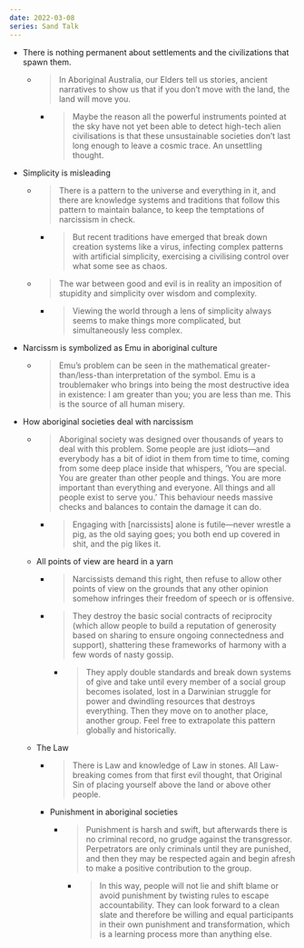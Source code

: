 ```yaml
---
date: 2022-03-08
series: Sand Talk
---
```


- There is nothing permanent about settlements and the civilizations that spawn them.
	- > In Aboriginal Australia, our Elders tell us stories, ancient narratives to show us that if you don’t move with the land, the land will move you.
		- > Maybe the reason all the powerful instruments pointed at the sky have not yet been able to detect high-tech alien civilisations is that these unsustainable societies don’t last long enough to leave a cosmic trace. An unsettling thought.
- Simplicity is misleading
    - > There is a pattern to the universe and everything in it, and there are knowledge systems and traditions that follow this pattern to maintain balance, to keep the temptations of narcissism in check.
        - > But recent traditions have emerged that break down creation systems like a virus, infecting complex patterns with artificial simplicity, exercising a civilising control over what some see as chaos.
    - > The war between good and evil is in reality an imposition of stupidity and simplicity over wisdom and complexity.
        - > Viewing the world through a lens of simplicity always seems to make things more complicated, but simultaneously less complex.
- Narcissm is symbolized as Emu in aboriginal culture
	- > Emu’s problem can be seen in the mathematical greater-than/less-than interpretation of the symbol. Emu is a troublemaker who brings into being the most destructive idea in existence: I am greater than you; you are less than me. This is the source of all human misery.
- How aboriginal societies deal with narcissism
	- > Aboriginal society was designed over thousands of years to deal with this problem. Some people are just idiots—and everybody has a bit of idiot in them from time to time, coming from some deep place inside that whispers, ‘You are special. You are greater than other people and things. You are more important than everything and everyone. All things and all people exist to serve you.’ This behaviour needs massive checks and balances to contain the damage it can do.
		- > Engaging with [narcissists] alone is futile—never wrestle a pig, as the old saying goes; you both end up covered in shit, and the pig likes it.
	- All points of view are heard in a yarn
		- > Narcissists demand this right, then refuse to allow other points of view on the grounds that any other opinion somehow infringes their freedom of speech or is offensive. 
		- > They destroy the basic social contracts of reciprocity (which allow people to build a reputation of generosity based on sharing to ensure ongoing connectedness and support), shattering these frameworks of harmony with a few words of nasty gossip.
			- > They apply double standards and break down systems of give and take until every member of a social group becomes isolated, lost in a Darwinian struggle for power and dwindling resources that destroys everything. Then they move on to another place, another group. Feel free to extrapolate this pattern globally and historically.
	- The Law
		-  > There is Law and knowledge of Law in stones. All Law-breaking comes from that first evil thought, that Original Sin of placing yourself above the land or above other people.
		- Punishment in aboriginal societies
			- > Punishment is harsh and swift, but afterwards there is no criminal record, no grudge against the transgressor. Perpetrators are only criminals until they are punished, and then they may be respected again and begin afresh to make a positive contribution to the group.
				- > In this way, people will not lie and shift blame or avoid punishment by twisting rules to escape accountability. They can look forward to a clean slate and therefore be willing and equal participants in their own punishment and transformation, which is a learning process more than anything else.